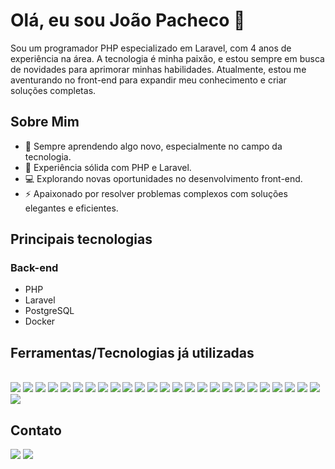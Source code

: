 # Olá, eu sou João Pacheco 👋

Sou um programador PHP especializado em Laravel, com 4 anos de experiência na área. A tecnologia é minha paixão, e estou sempre em busca de novidades para aprimorar minhas habilidades. Atualmente, estou me aventurando no front-end para expandir meu conhecimento e criar soluções completas.

## Sobre Mim

- 🌱 Sempre aprendendo algo novo, especialmente no campo da tecnologia.
- 🚀 Experiência sólida com PHP e Laravel.
- 💻 Explorando novas oportunidades no desenvolvimento front-end.
- ⚡ Apaixonado por resolver problemas complexos com soluções elegantes e eficientes.

## Principais tecnologias

### Back-end
- PHP
- Laravel
- PostgreSQL
- Docker

## Ferramentas/Tecnologias já utilizadas
<div style="display: inline_block"><br>
    <img src="https://img.shields.io/badge/Laravel-FF2D20?style=for-the-badge&logo=laravel&logoColor=white" />
    <img src="https://img.shields.io/badge/PHP-777BB4?style=for-the-badge&logo=php&logoColor=white" />
    <img src="https://img.shields.io/badge/Docker-2496ED?style=for-the-badge&logo=docker&logoColor=white" />
    <img src="https://img.shields.io/badge/CSS3-1572B6?style=for-the-badge&logo=css3&logoColor=white" />
    <img src="https://img.shields.io/badge/HTML5-E34F26?style=for-the-badge&logo=html5&logoColor=white" />
    <img src="https://img.shields.io/badge/JavaScript-323330?style=for-the-badge&logo=javascript&logoColor=F7DF1E" />
    <img src="https://img.shields.io/badge/Insomnia-5849be?style=for-the-badge&logo=Insomnia&logoColor=white" />
    <img src="https://img.shields.io/badge/jQuery-0769AD?style=for-the-badge&logo=jquery&logoColor=white" />
    <img src="https://img.shields.io/badge/Bootstrap-563D7C?style=for-the-badge&logo=bootstrap&logoColor=white" />
    <img src="https://img.shields.io/badge/MySQL-005C84?style=for-the-badge&logo=mysql&logoColor=white" />
    <img src="https://img.shields.io/badge/PostgreSQL-316192?style=for-the-badge&logo=postgresql&logoColor=white" />
    <img src="https://img.shields.io/badge/SQLite-07405E?style=for-the-badge&logo=sqlite&logoColor=white" />
    <img src="https://img.shields.io/badge/Markdown-000000?style=for-the-badge&logo=markdown&logoColor=white" />
    <img src="https://img.shields.io/badge/VSCode-0078D4?style=for-the-badge&logo=visual%20studio%20code&logoColor=white" />
    <img src="https://img.shields.io/badge/Linux-FCC624?style=for-the-badge&logo=linux&logoColor=black" />
    <img src="https://img.shields.io/badge/Linux_Mint-87CF3E?style=for-the-badge&logo=linux-mint&logoColor=white" />
    <img src="https://img.shields.io/badge/Ubuntu-E95420?style=for-the-badge&logo=ubuntu&logoColor=white" />
    <img src="https://img.shields.io/badge/Windows-0078D6?style=for-the-badge&logo=windows&logoColor=white" />
    <img src="https://img.shields.io/badge/GitHub-100000?style=for-the-badge&logo=github&logoColor=white" />
    <img src="https://img.shields.io/badge/GitLab-330F63?style=for-the-badge&logo=gitlab&logoColor=white" />
    <img src="https://img.shields.io/badge/GIT-E44C30?style=for-the-badge&logo=git&logoColor=white" />
    <img src="https://img.shields.io/badge/Angular-DD0031?style=for-the-badge&logo=angular&logoColor=white" />
    <img src="https://img.shields.io/badge/AngularJS-E23237?style=for-the-badge&logo=angularjs&logoColor=white" />
    <img src="https://img.shields.io/badge/Swagger-85EA2D?style=for-the-badge&logo=swagger&logoColor=white" />
    <img src="https://img.shields.io/badge/OpenAPI-6BA539?style=for-the-badge&logo=openapi-initiative&logoColor=white" />
    <img src="https://img.shields.io/badge/Kanban-0052CC?style=for-the-badge&logo=trello&logoColor=white"/>
</div>

## Contato
<div>
    <a href="https://www.linkedin.com/in/jp-pacheco/" target="_blank" rel="noopener noreferrer"><img
            src="https://img.shields.io/badge/linkedin-%230077B5.svg?&style=for-the-badge&logo=linkedin&logoColor=white" /></a>
    <a href="mailto:joao.pacheco.dev@gmail.com" target="_blank" rel="noopener noreferrer"><img
            src="https://img.shields.io/badge/Gmail-D14836?style=for-the-badge&logo=gmail&logoColor=white" /></a>
</div>



 
  
